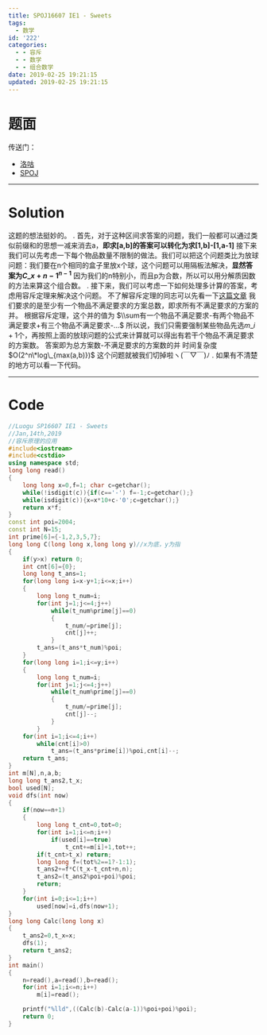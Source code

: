 ```yaml
---
title: SPOJ16607 IE1 - Sweets
tags:
  - 数学
id: '222'
categories:
  - - 容斥
  - - 数学
  - - 组合数学
date: 2019-02-25 19:21:15
updated: 2019-02-25 19:21:15
---
```


# 题面

传送门：

*   [洛咕](https://www.luogu.org/problemnew/show/SP16607)
*   [SPOJ](https://www.spoj.com/problems/IE1/)

* * *

# Solution

这题的想法挺妙的。 . 首先，对于这种区间求答案的问题，我们一般都可以通过类似前缀和的思想一减来消去a，**即求\[a,b\]的答案可以转化为求\[1,b\]-\[1,a-1\]** 接下来我们可以先考虑一下每个物品数量不限制的做法。我们可以把这个问题类比为放球问题：我们要在n个相同的盒子里放x个球，这个问题可以用隔板法解决，**显然答案为$C\_{x+n-1}^{n-1}$** 因为我们的n特别小，而且p为合数，所以可以用分解质因数的方法来算这个组合数。 . 接下来，我们可以考虑一下如何处理多计算的答案，考虑用容斥定理来解决这个问题。 不了解容斥定理的同志可以先看一下[这篇文章](https://blog.csdn.net/m0_37286282/article/details/78869512) 我们要求的是至少有一个物品不满足要求的方案总数，即求所有不满足要求的方案的并。 根据容斥定理，这个并的值为 $\\sum有一个物品不满足要求-有两个物品不满足要求+有三个物品不满足要求-...$ 所以说，我们只需要强制某些物品先选$m\_i+1$个，再按照上面的放球问题的公式来计算就可以得出有若干个物品不满足要求的方案数。 答案即为总方案数-不满足要求的方案数的并 时间复杂度$O(2^n\*log\_{max(a,b)})$ 这个问题就被我们切掉啦ヽ(￣▽￣)ﾉ . 如果有不清楚的地方可以看一下代码。

* * *

# Code

```cpp
//Luogu SP16607 IE1 - Sweets
//Jan,14th,2019
//容斥原理的应用
#include<iostream>
#include<cstdio>
using namespace std;
long long read()
{
    long long x=0,f=1; char c=getchar();
    while(!isdigit(c)){if(c=='-') f=-1;c=getchar();}
    while(isdigit(c)){x=x*10+c-'0';c=getchar();}
    return x*f;
}
const int poi=2004;
const int N=15;
int prime[6]={-1,2,3,5,7};
long long C(long long x,long long y)//x为底，y为指
{
    if(y>x) return 0;
    int cnt[6]={0};
    long long t_ans=1;
    for(long long i=x-y+1;i<=x;i++)
    {
        long long t_num=i;
        for(int j=1;j<=4;j++)
            while(t_num%prime[j]==0)
            {
                t_num/=prime[j];
                cnt[j]++;
            }
        t_ans=(t_ans*t_num)%poi;
    }
    for(long long i=1;i<=y;i++)
    {
        long long t_num=i;
        for(int j=1;j<=4;j++)
            while(t_num%prime[j]==0)
            {
                t_num/=prime[j];
                cnt[j]--;
            }
        }
    for(int i=1;i<=4;i++)
        while(cnt[i]>0)
            t_ans=(t_ans*prime[i])%poi,cnt[i]--;
    return t_ans;
}
int m[N],n,a,b;
long long t_ans2,t_x;
bool used[N];
void dfs(int now)
{
    if(now==n+1)
    {
        long long t_cnt=0,tot=0;
        for(int i=1;i<=n;i++)
            if(used[i]==true)
                t_cnt+=m[i]+1,tot++;
        if(t_cnt>t_x) return;
        long long f=(tot%2==1?-1:1);
        t_ans2+=f*C(t_x-t_cnt+n,n);
        t_ans2=(t_ans2%poi+poi)%poi;
        return;
    }
    for(int i=0;i<=1;i++)
        used[now]=i,dfs(now+1);
}
long long Calc(long long x)
{
    t_ans2=0,t_x=x;
    dfs(1);
    return t_ans2;
}
int main()
{
    n=read(),a=read(),b=read();
    for(int i=1;i<=n;i++)
        m[i]=read();

    printf("%lld",((Calc(b)-Calc(a-1))%poi+poi)%poi);
    return 0;
}

```